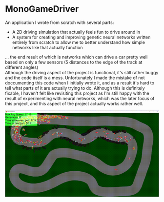 # MonoGameDriver

An application I wrote from scratch with several parts:

 - A 2D driving simulation that actually feels fun to drive around in
 - A system for creating and improving genetic neural networks written entirely from scratch to allow me to better understand how simple networks like that actually function

... the end result of which is networks which can drive a car pretty well based on only a few sensors (5 distances to the edge of the track at different angles)  
Although the driving aspect of the project is functional, it's still rather buggy and the code itself is a mess. Unfortunately I made the mistake of not doccumenting this code when I initially wrote it, and as a result it's hard to tell what parts of it are actually trying to do. Although this is definitely fixable, I haven't felt like revisiting this project as I'm still happy with the result of experimenting with neural networks, which was the later focus of this project, and this aspect of the project actually works rather well.

![A gif showing off the project](./imgs/driver.gif)
